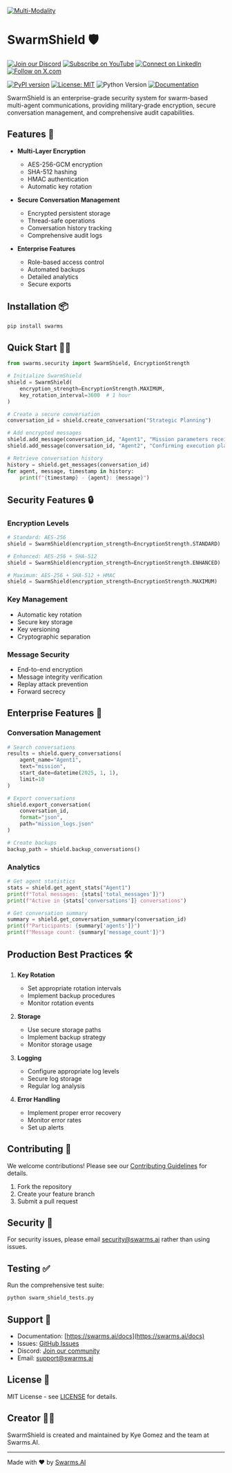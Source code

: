 [![Multi-Modality](agorabanner.png)](https://discord.com/servers/agora-999382051935506503)

# SwarmShield 🛡️

[![Join our Discord](https://img.shields.io/badge/Discord-Join%20our%20server-5865F2?style=for-the-badge&logo=discord&logoColor=white)](https://discord.gg/agora-999382051935506503) [![Subscribe on YouTube](https://img.shields.io/badge/YouTube-Subscribe-red?style=for-the-badge&logo=youtube&logoColor=white)](https://www.youtube.com/@kyegomez3242) [![Connect on LinkedIn](https://img.shields.io/badge/LinkedIn-Connect-blue?style=for-the-badge&logo=linkedin&logoColor=white)](https://www.linkedin.com/in/kye-g-38759a207/) [![Follow on X.com](https://img.shields.io/badge/X.com-Follow-1DA1F2?style=for-the-badge&logo=x&logoColor=white)](https://x.com/kyegomezb)



[![PyPI version](https://badge.fury.io/py/swarms.svg)](https://badge.fury.io/py/swarms)
[![License: MIT](https://img.shields.io/badge/License-MIT-yellow.svg)](https://opensource.org/licenses/MIT)
![Python Version](https://img.shields.io/badge/python-3.8%2B-blue)
[![Documentation](https://img.shields.io/badge/docs-latest-brightgreen.svg)](https://swarms.ai/docs)

SwarmShield is an enterprise-grade security system for swarm-based multi-agent communications, providing military-grade encryption, secure conversation management, and comprehensive audit capabilities.

## Features 🚀

- **Multi-Layer Encryption**
  - AES-256-GCM encryption
  - SHA-512 hashing
  - HMAC authentication
  - Automatic key rotation

- **Secure Conversation Management**
  - Encrypted persistent storage
  - Thread-safe operations
  - Conversation history tracking
  - Comprehensive audit logs

- **Enterprise Features**
  - Role-based access control
  - Automated backups
  - Detailed analytics
  - Secure exports

## Installation 📦

```bash
pip install swarms
```

## Quick Start 🏃‍♂️

```python
from swarms.security import SwarmShield, EncryptionStrength

# Initialize SwarmShield
shield = SwarmShield(
    encryption_strength=EncryptionStrength.MAXIMUM,
    key_rotation_interval=3600  # 1 hour
)

# Create a secure conversation
conversation_id = shield.create_conversation("Strategic Planning")

# Add encrypted messages
shield.add_message(conversation_id, "Agent1", "Mission parameters received")
shield.add_message(conversation_id, "Agent2", "Confirming execution plan")

# Retrieve conversation history
history = shield.get_messages(conversation_id)
for agent, message, timestamp in history:
    print(f"{timestamp} - {agent}: {message}")
```

## Security Features 🔒

### Encryption Levels

```python
# Standard: AES-256
shield = SwarmShield(encryption_strength=EncryptionStrength.STANDARD)

# Enhanced: AES-256 + SHA-512
shield = SwarmShield(encryption_strength=EncryptionStrength.ENHANCED)

# Maximum: AES-256 + SHA-512 + HMAC
shield = SwarmShield(encryption_strength=EncryptionStrength.MAXIMUM)
```

### Key Management

- Automatic key rotation
- Secure key storage
- Key versioning
- Cryptographic separation

### Message Security

- End-to-end encryption
- Message integrity verification
- Replay attack prevention
- Forward secrecy

## Enterprise Features 🏢

### Conversation Management

```python
# Search conversations
results = shield.query_conversations(
    agent_name="Agent1",
    text="mission",
    start_date=datetime(2025, 1, 1),
    limit=10
)

# Export conversations
shield.export_conversation(
    conversation_id,
    format="json",
    path="mission_logs.json"
)

# Create backups
backup_path = shield.backup_conversations()
```

### Analytics

```python
# Get agent statistics
stats = shield.get_agent_stats("Agent1")
print(f"Total messages: {stats['total_messages']}")
print(f"Active in {stats['conversations']} conversations")

# Get conversation summary
summary = shield.get_conversation_summary(conversation_id)
print(f"Participants: {summary['agents']}")
print(f"Message count: {summary['message_count']}")
```

## Production Best Practices 🛠️

1. **Key Rotation**
   - Set appropriate rotation intervals
   - Implement backup procedures
   - Monitor rotation events

2. **Storage**
   - Use secure storage paths
   - Implement backup strategy
   - Monitor storage usage

3. **Logging**
   - Configure appropriate log levels
   - Secure log storage
   - Regular log analysis

4. **Error Handling**
   - Implement proper error recovery
   - Monitor error rates
   - Set up alerts

## Contributing 🤝

We welcome contributions! Please see our [Contributing Guidelines](CONTRIBUTING.md) for details.

1. Fork the repository
2. Create your feature branch
3. Submit a pull request

## Security 🔐

For security issues, please email security@swarms.ai rather than using issues.

## Testing ✅

Run the comprehensive test suite:

```bash
python swarm_shield_tests.py
```

## Support 💬

- Documentation: [https://swarms.ai/docs](https://swarms.ai/docs)
- Issues: [GitHub Issues](https://github.com/kyegomez/swarms/issues)
- Discord: [Join our community](https://discord.gg/swarms)
- Email: support@swarms.ai

## License 📄

MIT License - see [LICENSE](LICENSE) for details.

## Creator 👨‍💻

SwarmShield is created and maintained by Kye Gomez and the team at Swarms.AI.

---

Made with ❤️ by [Swarms.AI](https://swarms.ai)